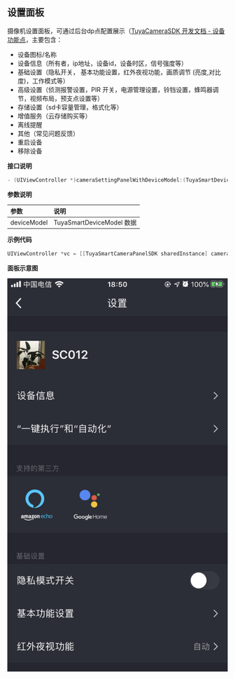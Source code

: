 ## 设置面板

摄像机设置面板，可通过后台dp点配置展示（[TuyaCameraSDK 开发文档 - 设备功能点](https://tuyainc.github.io/tuyasmart_camera_android_sdk_doc/zh-hans/resource/camera_device_points)，主要包含：

- 设备图标/名称
- 设备信息（所有者，ip地址，设备id，设备时区，信号强度等）
- 基础设置（隐私开关， 基本功能设置，红外夜视功能，画质调节 (亮度,对比度)，工作模式等）
- 高级设置（侦测报警设置，PIR 开关，电源管理设置，铃铛设置，蜂鸣器调节，视频布局，预支点设置等）
- 存储设置（sd卡容量管理，格式化等）
- 增值服务（云存储购买等）
- 离线提醒
- 其他（常见问题反馈）
- 重启设备
- 移除设备



**接口说明**

```objective-c
- (UIViewController *)cameraSettingPanelWithDeviceModel:(TuyaSmartDeviceModel *)deviceModel;
```

**参数说明**

| 参数        | 说明                      |
| :---------- | :------------------------ |
| deviceModel | TuyaSmartDeviceModel 数据 |

**示例代码**

```objective-c
UIViewController *vc = [[TuyaSmartCameraPanelSDK sharedInstance] cameraSettingPanelWithDeviceModel:deviceModel]
```

**面板示意图**

![面板示意图](./images/camera_panel_set.PNG)